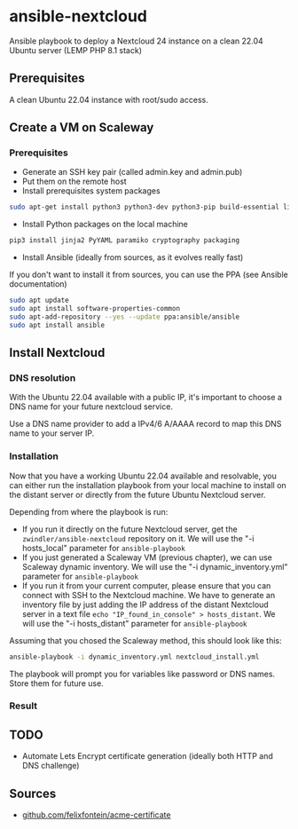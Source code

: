 # ansible-nextcloud

Ansible playbook to deploy a Nextcloud 24 instance on a clean 22.04 Ubuntu server (LEMP PHP 8.1 stack)

## Prerequisites

A clean Ubuntu 22.04 instance with root/sudo access.

## Create a VM on Scaleway

### Prerequisites

* Generate an SSH key pair (called admin.key and admin.pub)
* Put them on the remote host
* Install prerequisites system packages

```bash
sudo apt-get install python3 python3-dev python3-pip build-essential libssl-dev libffi-dev jq
```

* Install Python packages on the local machine

```bash
pip3 install jinja2 PyYAML paramiko cryptography packaging
```

* Install Ansible (ideally from sources, as it evolves really fast)

If you don't want to install it from sources, you can use the PPA (see Ansible documentation)

```bash
sudo apt update
sudo apt install software-properties-common
sudo apt-add-repository --yes --update ppa:ansible/ansible
sudo apt install ansible
```

## Install Nextcloud

### DNS resolution

With the Ubuntu 22.04 available with a public IP, it's important to choose a DNS name for your future nextcloud service.

Use a DNS name provider to add a IPv4/6 A/AAAA record to map this DNS name to your server IP.

### Installation

Now that you have a working Ubuntu 22.04 available and resolvable, you can either run the installation playbook from your local machine to install on the distant server or directly from the future Ubuntu Nextcloud server.

Depending from where the playbook is run:

* If you run it directly on the future Nextcloud server, get the ` zwindler/ansible-nextcloud` repository on it.  We will use the "-i hosts\_local" parameter for `ansible-playbook`
* If you just generated a Scaleway VM (previous chapter), we can use Scaleway dynamic inventory. We will use the "-i dynamic\_inventory.yml" parameter for `ansible-playbook`
* If you run it from your current computer, please ensure that you can connect with SSH to the Nextcloud machine. We have to generate an inventory file by just adding the IP address of the distant Nextcloud server in a text file `echo "IP_found_in_console" > hosts_distant`. We will use the "-i hosts\_distant" parameter for `ansible-playbook`

Assuming that you chosed the Scaleway method, this should look like this:

```bash
ansible-playbook -i dynamic_inventory.yml nextcloud_install.yml
```

The playbook will prompt you for variables like password or DNS names. Store them for future use.

### Result

## TODO

* Automate Lets Encrypt certificate generation (ideally both HTTP and DNS challenge)

## Sources

* [github.com/felixfontein/acme-certificate](https://github.com/felixfontein/acme-certificate)
